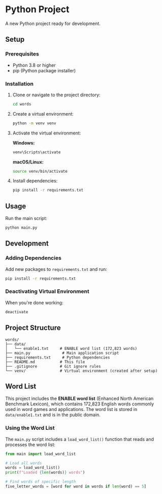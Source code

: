 # Python Project

A new Python project ready for development.

## Setup

### Prerequisites
- Python 3.8 or higher
- pip (Python package installer)

### Installation

1. Clone or navigate to the project directory:
   ```bash
   cd words
   ```

2. Create a virtual environment:
   ```bash
   python -m venv venv
   ```

3. Activate the virtual environment:
   
   **Windows:**
   ```bash
   venv\Scripts\activate
   ```
   
   **macOS/Linux:**
   ```bash
   source venv/bin/activate
   ```

4. Install dependencies:
   ```bash
   pip install -r requirements.txt
   ```

## Usage

Run the main script:
```bash
python main.py
```

## Development

### Adding Dependencies
Add new packages to `requirements.txt` and run:
```bash
pip install -r requirements.txt
```

### Deactivating Virtual Environment
When you're done working:
```bash
deactivate
```

## Project Structure
```
words/
├── data/
│   └── enable1.txt     # ENABLE word list (172,823 words)
├── main.py              # Main application script
├── requirements.txt     # Python dependencies
├── README.md           # This file
├── .gitignore          # Git ignore rules
└── venv/               # Virtual environment (created after setup)
```

## Word List

This project includes the **ENABLE word list** (Enhanced North American Benchmark Lexicon), which contains 172,823 English words commonly used in word games and applications. The word list is stored in `data/enable1.txt` and is in the public domain.

### Using the Word List

The `main.py` script includes a `load_word_list()` function that reads and processes the word list:

```python
from main import load_word_list

# Load all words
words = load_word_list()
print(f"Loaded {len(words)} words")

# Find words of specific length
five_letter_words = [word for word in words if len(word) == 5]
```
